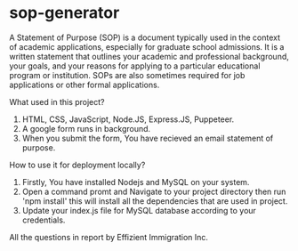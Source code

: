 # sop-generator

A Statement of Purpose (SOP) is a document typically used in the context of academic applications, especially for graduate school admissions. It is a written statement that outlines your academic and professional background, your goals, and your reasons for applying to a particular educational program or institution. SOPs are also sometimes required for job applications or other formal applications.

What used in this project?

1. HTML, CSS, JavaScript, Node.JS, Express.JS, Puppeteer.
2. A google form runs in background.
3. When you submit the form, You have recieved an email statement of purpose.

How to use it for deployment locally?

1. Firstly, You have installed Nodejs and MySQL on your system.
2. Open a command promt and Navigate to your project directory then run 'npm install' this will install all the dependencies that are used in project.
3. Update your index.js file for MySQL database according to your credentials.







All the questions in report by Effizient Immigration Inc.
